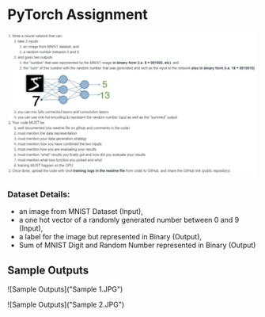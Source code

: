 # PyTorch Assignment 

![Problem Statement](Assignment.JPG)



### Dataset Details:

- an image from MNIST Dataset (Input),
- a one hot vector of a randomly generated number between 0 and 9 (Input),
- a label for the image but represented in Binary (Output),
- Sum of MNIST Digit and Random Number represented in Binary (Output)

## Sample Outputs 
![Sample Outputs]("Sample 1.JPG")

![Sample Outputs]("Sample 2.JPG")

